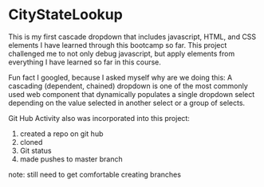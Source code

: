 # CityStateLookup
This is my first cascade dropdown that includes javascript, HTML, and CSS elements I have learned through this bootcamp so far. This project challenged me to not only debug javascript, but apply elements from everything I have learned so far in this course.

Fun fact I googled, because I asked myself why are we doing this: A cascading (dependent, chained) dropdown is one of the most commonly used web component that dynamically populates a single dropdown select depending on the value selected in another select or a group of selects.

Git Hub Activity also was incorporated into this project:
1. created a repo on git hub
2. cloned
3. Git status
4. made pushes to master branch

note: still need to get comfortable creating branches
